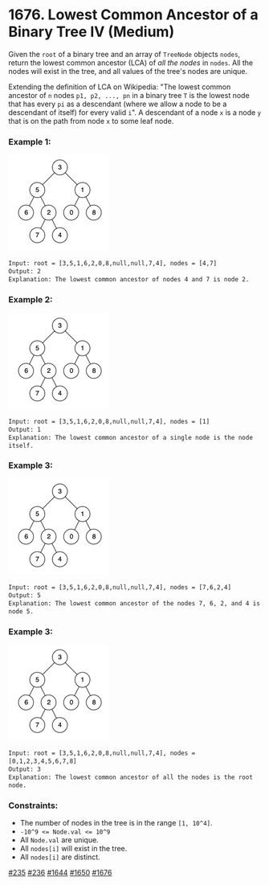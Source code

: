 # 1676. Lowest Common Ancestor of a Binary Tree IV (Medium)

Given the `root` of a binary tree and an array of `TreeNode` objects `nodes`, return the lowest common ancestor (LCA) of _all the nodes_ in `nodes`. All the nodes will exist in the tree, and all values of the tree's nodes are unique.

Extending the definition of LCA on Wikipedia: "The lowest common ancestor of `n` nodes `p1, p2, ..., pn` in a binary tree `T` is the lowest node that has every `pi` as a descendant (where we allow a node to be a descendant of itself) for every valid `i`". A descendant of a node `x` is a node `y` that is on the path from node `x` to some leaf node.

### Example 1:

![example](example.png)

```
Input: root = [3,5,1,6,2,0,8,null,null,7,4], nodes = [4,7]
Output: 2
Explanation: The lowest common ancestor of nodes 4 and 7 is node 2.
```

### Example 2:

![example](example.png)

```
Input: root = [3,5,1,6,2,0,8,null,null,7,4], nodes = [1]
Output: 1
Explanation: The lowest common ancestor of a single node is the node itself.
```

### Example 3:

![example](example.png)

```
Input: root = [3,5,1,6,2,0,8,null,null,7,4], nodes = [7,6,2,4]
Output: 5
Explanation: The lowest common ancestor of the nodes 7, 6, 2, and 4 is node 5.
```

### Example 3:

![example](example.png)

```
Input: root = [3,5,1,6,2,0,8,null,null,7,4], nodes = [0,1,2,3,4,5,6,7,8]
Output: 3
Explanation: The lowest common ancestor of all the nodes is the root node.
```

### Constraints:

- The number of nodes in the tree is in the range `[1, 10^4]`.
- `-10^9 <= Node.val <= 10^9`
- All `Node.val` are unique.
- All `nodes[i]` will exist in the tree.
- All `nodes[i]` are distinct.

[#235](../p235e/README.md) [#236](../p236m/README.md) [#1644](../pr1644m/README.md) [#1650](../pr1650m/README.md) [#1676](../pr1676m/README.md)
